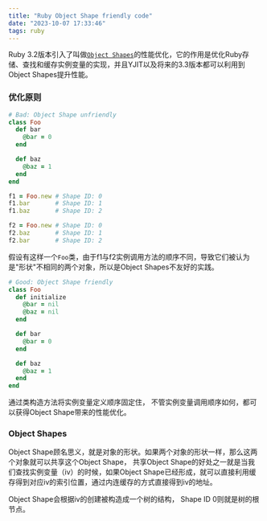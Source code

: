 ```yaml
---
title: "Ruby Object Shape friendly code"
date: "2023-10-07 17:33:46"
tags: ruby
---
```


Ruby 3.2版本引入了叫做[`Object Shapes`](https://poddarayush.com/posts/object-shapes-improve-ruby-code-performance/)的性能优化，它的作用是优化Ruby存储、查找和缓存实例变量的实现，并且YJIT以及将来的3.3版本都可以利用到Object Shapes提升性能。


### 优化原则
```ruby
# Bad: Object Shape unfriendly
class Foo
  def bar 
    @bar = 0
  end

  def baz
    @baz = 1
  end
end

f1 = Foo.new # Shape ID: 0
f1.bar       # Shape ID: 1
f1.baz       # Shape ID: 2

f2 = Foo.new # Shape ID: 0
f2.baz       # Shape ID: 1
f2.bar       # Shape ID: 2
```
假设有这样一个`Foo`类，由于f1与f2实例调用方法的顺序不同，导致它们被认为是"形状"不相同的两个对象，所以是Object Shapes不友好的实践。

```ruby
# Good: Object Shape friendly
class Foo
  def initialize
    @bar = nil
    @baz = nil
  end

  def bar 
    @bar = 0
  end

  def baz
    @baz = 1
  end
end
```
通过类构造方法将实例变量定义顺序固定住， 不管实例变量调用顺序如何，都可以获得Object Shape带来的性能优化。

### Object Shapes
Object Shape顾名思义，就是对象的形状。如果两个对象的形状一样，那么这两个对象就可以共享这个Object Shape， 共享Object Shape的好处之一就是当我们查找实例变量（iv）的时候，如果Object Shape已经形成，就可以直接利用缓存得到对应iv的索引位置，通过内连缓存的方式直接得到iv的地址。

Object Shape会根据iv的创建被构造成一个树的结构， Shape ID 0则就是树的根节点。
